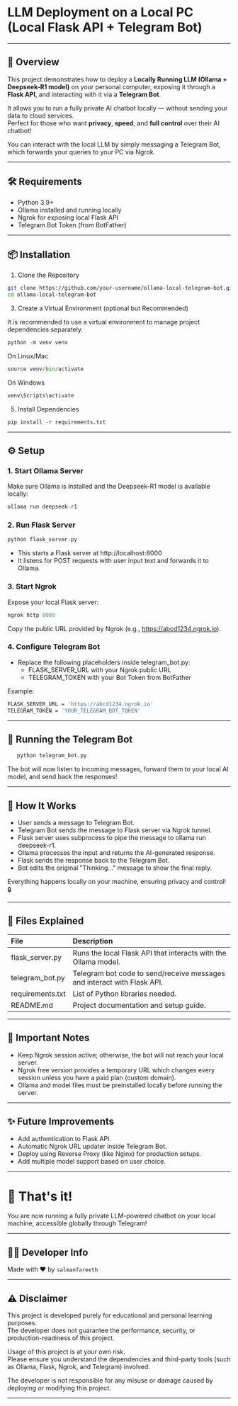 # LLM Deployment on a Local PC (Local Flask API + Telegram Bot)

---

## 📜 Overview

This project demonstrates how to deploy a **Locally Running LLM (Ollama + Deepseek-R1 model)** on your personal computer, exposing it through a **Flask API**, and interacting with it via a **Telegram Bot**.

It allows you to run a fully private AI chatbot locally — without sending your data to cloud services.  
Perfect for those who want **privacy**, **speed**, and **full control** over their AI chatbot!

You can interact with the local LLM by simply messaging a Telegram Bot, which forwards your queries to your PC via Ngrok.

---


## 🛠 Requirements

- Python 3.9+
- Ollama installed and running locally
- Ngrok for exposing local Flask API
- Telegram Bot Token (from BotFather)

---

## 📦 Installation

1. Clone the Repository
```bash
git clone https://github.com/your-username/ollama-local-telegram-bot.git
cd ollama-local-telegram-bot
```

3. Create a Virtual Environment (optional but Recommended)

It is recommended to use a virtual environment to manage project dependencies separately.
   
```py
python -m venv venv
```
On Linux/Mac

```py
source venv/bin/activate 
```
On Windows

```py
venv\Scripts\activate    
```

5. Install Dependencies
   
```py
pip install -r requirements.txt
```

---

## ⚙️ Setup

### 1. Start Ollama Server

Make sure Ollama is installed and the Deepseek-R1 model is available locally:

```py
ollama run deepseek-r1
```

### 2. Run Flask Server

```py
python flask_server.py
```

- This starts a Flask server at http://localhost:8000
- It listens for POST requests with user input text and forwards it to Ollama.

### 3. Start Ngrok

Expose your local Flask server:

```py
ngrok http 8000
```

Copy the public URL provided by Ngrok (e.g., https://abcd1234.ngrok.io).

### 4. Configure Telegram Bot

- Replace the following placeholders inside telegram_bot.py:
  - FLASK_SERVER_URL with your Ngrok public URL
  - TELEGRAM_TOKEN with your Bot Token from BotFather

Example:

```bash
FLASK_SERVER_URL = 'https://abcd1234.ngrok.io'
TELEGRAM_TOKEN = 'YOUR_TELEGRAM_BOT_TOKEN'
```

---

## 🤖 Running the Telegram Bot

```py
   python telegram_bot.py
```

The bot will now listen to incoming messages, forward them to your local AI model, and send back the responses!

---

## 💬 How It Works

- User sends a message to Telegram Bot.
- Telegram Bot sends the message to Flask server via Ngrok tunnel.
- Flask server uses subprocess to pipe the message to ollama run deepseek-r1.
- Ollama processes the input and returns the AI-generated response.
- Flask sends the response back to the Telegram Bot.
- Bot edits the original "Thinking..." message to show the final reply.

Everything happens locally on your machine, ensuring privacy and control! 🔒

---

## 📄 Files Explained

| File | Description |
|:----|:------------|
| flask_server.py | Runs the local Flask API that interacts with the Ollama model. |
| telegram_bot.py | Telegram bot code to send/receive messages and interact with Flask API. |
| requirements.txt | List of Python libraries needed. |
| README.md | Project documentation and setup guide. |

---

## 📢 Important Notes

- Keep Ngrok session active; otherwise, the bot will not reach your local server.
- Ngrok free version provides a temporary URL which changes every session unless you have a paid plan (custom domain).
- Ollama and model files must be preinstalled locally before running the server.

---

## ✨ Future Improvements

- Add authentication to Flask API.
- Automatic Ngrok URL updater inside Telegram Bot.
- Deploy using Reverse Proxy (like Nginx) for production setups.
- Add multiple model support based on user choice.

---

# 🚀 That's it!

You are now running a fully private LLM-powered chatbot on your local machine, accessible globally through Telegram!

---

## 👨‍💻 Developer Info

Made with ❤️ by `salmanfareeth`

---

## ⚠️ Disclaimer

This project is developed purely for educational and personal learning purposes.  
The developer does not guarantee the performance, security, or production-readiness of this project.

Usage of this project is at your own risk.  
Please ensure you understand the dependencies and third-party tools (such as Ollama, Flask, Ngrok, and Telegram) involved.  

The developer is not responsible for any misuse or damage caused by deploying or modifying this project.

---
